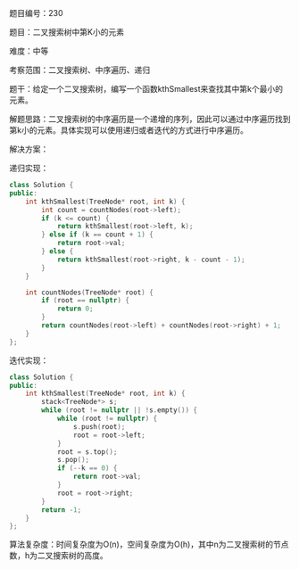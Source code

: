 题目编号：230

题目：二叉搜索树中第K小的元素

难度：中等

考察范围：二叉搜索树、中序遍历、递归

题干：给定一个二叉搜索树，编写一个函数kthSmallest来查找其中第k个最小的元素。

解题思路：二叉搜索树的中序遍历是一个递增的序列，因此可以通过中序遍历找到第k小的元素。具体实现可以使用递归或者迭代的方式进行中序遍历。

解决方案：

递归实现：

```cpp
class Solution {
public:
    int kthSmallest(TreeNode* root, int k) {
        int count = countNodes(root->left);
        if (k <= count) {
            return kthSmallest(root->left, k);
        } else if (k == count + 1) {
            return root->val;
        } else {
            return kthSmallest(root->right, k - count - 1);
        }
    }

    int countNodes(TreeNode* root) {
        if (root == nullptr) {
            return 0;
        }
        return countNodes(root->left) + countNodes(root->right) + 1;
    }
};
```

迭代实现：

```cpp
class Solution {
public:
    int kthSmallest(TreeNode* root, int k) {
        stack<TreeNode*> s;
        while (root != nullptr || !s.empty()) {
            while (root != nullptr) {
                s.push(root);
                root = root->left;
            }
            root = s.top();
            s.pop();
            if (--k == 0) {
                return root->val;
            }
            root = root->right;
        }
        return -1;
    }
};
```

算法复杂度：时间复杂度为O(n)，空间复杂度为O(h)，其中n为二叉搜索树的节点数，h为二叉搜索树的高度。